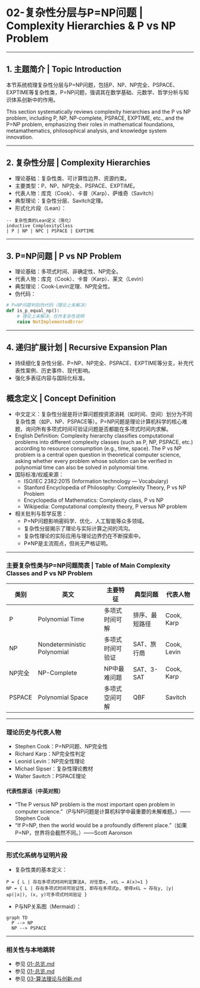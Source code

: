 # 02-复杂性分层与P=NP问题 | Complexity Hierarchies & P vs NP Problem

---

## 1. 主题简介 | Topic Introduction

本节系统梳理复杂性分层与P=NP问题，包括P、NP、NP完全、PSPACE、EXPTIME等复杂性类，P=NP问题，强调其在数学基础、元数学、哲学分析与知识体系创新中的作用。

This section systematically reviews complexity hierarchies and the P vs NP problem, including P, NP, NP-complete, PSPACE, EXPTIME, etc., and the P=NP problem, emphasizing their roles in mathematical foundations, metamathematics, philosophical analysis, and knowledge system innovation.

---

## 2. 复杂性分层 | Complexity Hierarchies

- 理论基础：复杂性类、可计算性边界、资源约束。
- 主要类型：P、NP、NP完全、PSPACE、EXPTIME。
- 代表人物：库克（Cook）、卡普（Karp）、萨维奇（Savitch）
- 典型理论：复杂性分层、Savitch定理。
- 形式化片段（Lean）：

```lean
-- 复杂性类的Lean定义（简化）
inductive ComplexityClass
| P | NP | NPC | PSPACE | EXPTIME
```

---

## 3. P=NP问题 | P vs NP Problem

- 理论基础：多项式时间、非确定性、NP完全。
- 代表人物：库克（Cook）、卡普（Karp）、莱文（Levin）
- 典型理论：Cook-Levin定理、NP完全性。
- 伪代码：

```python
# P=NP问题判别伪代码（理论上未解决）
def is_p_equal_np():
    # 理论上未解决，仅作复杂性说明
    raise NotImplementedError
```

---

## 4. 递归扩展计划 | Recursive Expansion Plan

- 持续细化复杂性分层、P=NP、NP完全、PSPACE、EXPTIME等分支，补充代表性案例、历史事件、现代影响。
- 强化多表征内容与国际化标准。

## 概念定义 | Concept Definition

- 中文定义：复杂性分层是将计算问题按资源消耗（如时间、空间）划分为不同复杂性类（如P、NP、PSPACE等）。P=NP问题是理论计算机科学的核心难题，询问所有多项式时间可验证问题是否都能在多项式时间内求解。
- English Definition: Complexity hierarchy classifies computational problems into different complexity classes (such as P, NP, PSPACE, etc.) according to resource consumption (e.g., time, space). The P vs NP problem is a central open question in theoretical computer science, asking whether every problem whose solution can be verified in polynomial time can also be solved in polynomial time.
- 国际标准/权威来源：
  - ISO/IEC 2382:2015 (Information technology — Vocabulary)
  - Stanford Encyclopedia of Philosophy: Complexity Theory, P vs NP Problem
  - Encyclopedia of Mathematics: Complexity class, P vs NP
  - Wikipedia: Computational complexity theory, P versus NP problem
- 相关批判与哲学反思：
  - P=NP问题影响密码学、优化、人工智能等众多领域。
  - 复杂性分层揭示了理论与实际计算之间的鸿沟。
  - 复杂性理论的实际应用与理论边界仍在不断探索中。
  - P≠NP是主流观点，但尚无严格证明。

---

### 主要复杂性类与P=NP问题简表 | Table of Main Complexity Classes and P vs NP Problem

| 类别 | 英文 | 主要特征 | 典型问题 | 代表人物 |
|---|---|---|---|---|
| P | Polynomial Time | 多项式时间可解 | 排序、最短路径 | Cook, Karp |
| NP | Nondeterministic Polynomial | 多项式时间可验证 | SAT、旅行商 | Cook, Levin |
| NP完全 | NP-Complete | NP中最难问题 | SAT、3-SAT | Cook, Karp |
| PSPACE | Polynomial Space | 多项式空间可解 | QBF | Savitch |

---

### 理论历史与代表人物

- Stephen Cook：P=NP问题、NP完全性
- Richard Karp：NP完全性判定
- Leonid Levin：NP完全性理论
- Michael Sipser：复杂性理论教材
- Walter Savitch：PSPACE理论

#### 代表性原话（中英对照）

- “The P versus NP problem is the most important open problem in computer science.”（P与NP问题是计算机科学中最重要的未解难题。）——Stephen Cook
- “If P=NP, then the world would be a profoundly different place.”（如果P=NP，世界将会截然不同。）——Scott Aaronson

---

### 形式化系统与证明片段

- 复杂性类的基本定义：

```text
P = { L | 存在多项式时间判定算法A, 对任意x, x∈L ⇔ A(x)=1 }
NP = { L | 存在多项式时间可验证性, 即存在多项式p, 使得x∈L ⇔ 存在y, |y|≤p(|x|), (x, y)可多项式时间验证 }
```

- P与NP关系图（Mermaid）：

```mermaid
graph TD
  P --> NP
  NP --> PSPACE
```

---

### 相关性与本地跳转

- 参见 [01-总览.md](./01-总览.md)
- 参见 [01-总览.md](../06-可计算性与自动机理论/01-总览.md)
- 参见 [03-算法理论与创新.md](./03-算法理论与创新.md)
